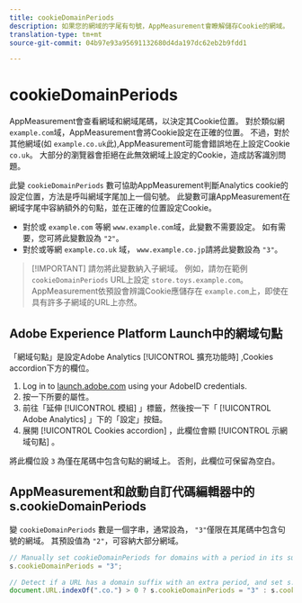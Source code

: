 ```yaml
---
title: cookieDomainPeriods
description: 如果您的網域的字尾有句號，AppMeasurement會瞭解儲存Cookie的網域。
translation-type: tm+mt
source-git-commit: 04b97e93a95691132680d4da197dc62eb2b9fdd1

---
```



# cookieDomainPeriods

AppMeasurement會查看網域和網域尾碼，以決定其Cookie位置。 對於類似網 `example.com`域，AppMeasurement會將Cookie設定在正確的位置。 不過，對於其他網域(如 `example.co.uk`此),AppMeasurement可能會錯誤地在上設定Cookie `co.uk`。 大部分的瀏覽器會拒絕在此無效網域上設定的Cookie，造成訪客識別問題。

此變 `cookieDomainPeriods` 數可協助AppMeasurement判斷Analytics cookie的設定位置，方法是呼叫網域字尾加上一個句號。 此變數可讓AppMeasurement在網域字尾中容納額外的句點，並在正確的位置設定Cookie。

* 對於或 `example.com` 等網 `www.example.com`域，此變數不需要設定。 如有需要，您可將此變數設為 `"2"`。
* 對於或等網 `example.co.uk` 域， `www.example.co.jp`請將此變數設為 `"3"`。

> [!IMPORTANT] 請勿將此變數納入子網域。 例如，請勿在範例 `cookieDomainPeriods` URL上設定 `store.toys.example.com`。 AppMeasurement依預設會辨識Cookie應儲存在 `example.com`上，即使在具有許多子網域的URL上亦然。

## Adobe Experience Platform Launch中的網域句點

「網域句點」是設定Adobe Analytics [!UICONTROL 擴充功能時] ,Cookies accordion下方的欄位。

1. Log in to [launch.adobe.com](https://launch.adobe.com) using your AdobeID credentials.
2. 按一下所要的屬性。
3. 前往「延伸 [!UICONTROL 模組] 」標籤，然後按一下「 [!UICONTROL Adobe Analytics] 」下的「設定」按鈕。
4. 展開 [!UICONTROL Cookies accordion] ，此欄位會顯 [!UICONTROL 示網域句點] 。

將此欄位設 `3` 為僅在尾碼中包含句點的網域上。 否則，此欄位可保留為空白。

## AppMeasurement和啟動自訂代碼編輯器中的s.cookieDomainPeriods

變 `cookieDomainPeriods` 數是一個字串，通常設為， `"3"`僅限在其尾碼中包含句號的網域。 其預設值為 `"2"`，可容納大部分網域。

```js
// Manually set cookieDomainPeriods for domains with a period in its suffix, such as www.example.co.uk
s.cookieDomainPeriods = "3";

// Detect if a URL has a domain suffix with an extra period, and set s.cookieDomainPeriods automatically
document.URL.indexOf(".co.") > 0 ? s.cookieDomainPeriods = "3" : s.cookieDomainPeriods = "2";
```

